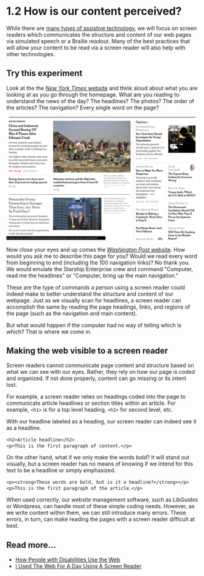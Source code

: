# 1.2 How is our content perceived?

While there are [many types of assistive technology](https://webaccess.berkeley.edu/resources/assistive-technology), we will focus on screen readers which communicates the structure and content of our web pages via simulated speech or a Braille readout. Many of the best practices that will allow your content to be read via a screen reader will also help with other technologies.

## Try this experiment

Look at the the [_New York Times_ website](https://www.nytimes.com) and think aloud about what you are looking at as you go through the homepage. What are you reading to understand the news of the day? The headlines? The photos? The order of the articles? The navigation? Every single word on the page?

![Front page of the New York Times, 11 March 2019.](../.gitbook/assets/screen-shot-2019-03-11-at-10.05.00-am.png)

Now close your eyes and up comes the [_Washington Post_ website](https://www.washingtonpost.com/). How would you ask me to describe this page for you? Would we read every word from beginning to end \(including the 100 navigation links\)? No thank you. We would emulate the Starship Enterprise crew and command "Computer, read me the headlines" or "Computer, bring up the main navigation."

These are the type of commands a person using a screen reader could indeed make to better understand the structure and content of our webpage. Just as we visually scan for headlines, a screen reader can accomplish the same by reading the page headings, links, and regions of the page \(such as the navigation and main content\). 

But what would happen if the computer had no way of telling which is which? That is where we come in.

## Making the web visible to a screen reader

Screen readers cannot communicate page content and structure based on what we can see with our eyes. Rather, they rely on how our page is coded and organized. If not done properly, content can go missing or its intent lost.

For example, a screen reader relies on headings coded into the page to communicate article headlines or section titles within an article. For example, `<h1>` is for a top level heading, `<h2>` for second level, etc.

With our headline labeled as a heading, our screen reader can indeed see it as a headline. 

```markup
<h2>Article headline</h2>
<p>This is the first paragraph of content.</p>
```

On the other hand, what if we only make the words bold? It will stand out visually, but a screen reader has no means of knowing if we intend for this text to be a headline or simply emphasized.

```markup
<p><strong>These words are bold, but is it a headline?</strong></p>
<p>This is the first paragraph of the article.</p>
```

When used correctly, our website management software, such as LibGuides or Wordpress, can handle most of these simple coding needs. However, as we write content within them, we can still introduce many errors. These errors, in turn, can make reading the pages with a screen reader difficult at best.

## Read more...

* [How People with Disabilities Use the Web](https://www.w3.org/WAI/people-use-web/)
* [I Used The Web For A Day Using A Screen Reader](https://www.smashingmagazine.com/2018/12/voiceover-screen-reader-web-apps/)

